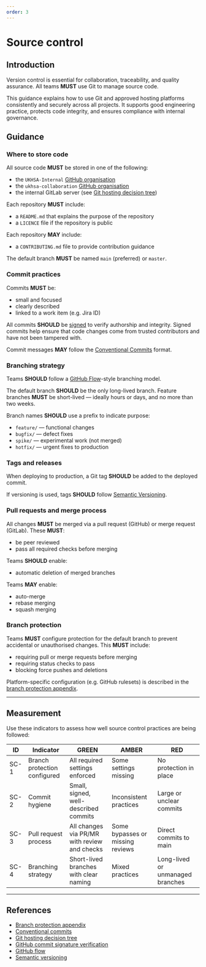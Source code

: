 ```yaml
---
order: 3
---
```

# Source control

## Introduction

Version control is essential for collaboration, traceability, and quality assurance. All teams **MUST** use Git to manage source code.

This guidance explains how to use Git and approved hosting platforms consistently and securely across all projects. It supports good engineering practice, protects code integrity, and ensures compliance with internal governance.

## Guidance

### Where to store code

All source code **MUST** be stored in one of the following:

- the `UKHSA-Internal` [GitHub organisation][1]
- the `ukhsa-collaboration` [GitHub organisation][2]
- the internal GitLab server (see [Git hosting decision tree][3])

Each repository **MUST** include:

- a `README.md` that explains the purpose of the repository
- a `LICENCE` file if the repository is public

Each repository **MAY** include:

- a `CONTRIBUTING.md` file to provide contribution guidance

The default branch **MUST** be named `main` (preferred) or `master`.

### Commit practices

Commits **MUST** be:

- small and focused
- clearly described
- linked to a work item (e.g. Jira ID)

All commits **SHOULD** be [signed][5] to verify authorship and integrity. Signed commits help ensure that code changes come from trusted contributors and have not been tampered with.

Commit messages **MAY** follow the [Conventional Commits][4] format.

### Branching strategy

Teams **SHOULD** follow a [GitHub Flow][8]-style branching model.

The default branch **SHOULD** be the only long-lived branch. Feature branches **MUST** be short-lived — ideally hours or days, and no more than two weeks.

Branch names **SHOULD** use a prefix to indicate purpose:

- `feature/` — functional changes
- `bugfix/` — defect fixes
- `spike/` — experimental work (not merged)
- `hotfix/` — urgent fixes to production

### Tags and releases

When deploying to production, a Git tag **SHOULD** be added to the deployed commit.

If versioning is used, tags **SHOULD** follow [Semantic Versioning][6].

### Pull requests and merge process

All changes **MUST** be merged via a pull request (GitHub) or merge request (GitLab). These **MUST**:

- be peer reviewed
- pass all required checks before merging

Teams **SHOULD** enable:

- automatic deletion of merged branches

Teams **MAY** enable:

- auto-merge
- rebase merging
- squash merging

### Branch protection

Teams **MUST** configure protection for the default branch to prevent accidental or unauthorised changes. This **MUST** include:

- requiring pull or merge requests before merging
- requiring status checks to pass
- blocking force pushes and deletions

Platform-specific configuration (e.g. GitHub rulesets) is described in the [branch protection appendix][7].

---

## Measurement

Use these indicators to assess how well source control practices are being followed:

| ID   | Indicator                    | GREEN                                        | AMBER                            | RED                              |
| ---- | ---------------------------- | -------------------------------------------- | -------------------------------- | -------------------------------- |
| SC-1 | Branch protection configured | All required settings enforced               | Some settings missing            | No protection in place           |
| SC-2 | Commit hygiene               | Small, signed, well-described commits        | Inconsistent practices           | Large or unclear commits         |
| SC-3 | Pull request process         | All changes via PR/MR with review and checks | Some bypasses or missing reviews | Direct commits to main           |
| SC-4 | Branching strategy           | Short-lived branches with clear naming       | Mixed practices                  | Long-lived or unmanaged branches |

---

## References

- [Branch protection appendix][7]
- [Conventional commits][4]
- [Git hosting decision tree][3]
- [GitHub commit signature verification][5]
- [GitHub flow][8]
- [Semantic versioning][6]

[1]: https://github.com/UKHSA-Internal
[2]: https://github.com/ukhsa-collaboration
[3]: https://ukhsa.atlassian.net/wiki/spaces/IDT/pages/164926907/UKHSA+Git+Hosting+-+Policy+Documentation#UKHSAGitHosting-PolicyDocumentation-GitHostingDecisionTree
[4]: https://www.conventionalcommits.org
[5]: https://docs.github.com/en/authentication/managing-commit-signature-verification/signing-commits
[6]: https://semver.org
[7]: appendix/branch-protection-rules.md
[8]: https://docs.github.com/en/get-started/using-github/github-flow
